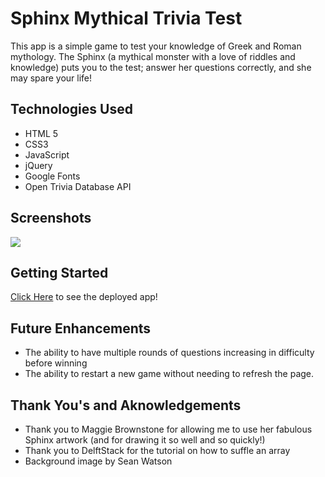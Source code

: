 <!-- must include a screenshot of our wireframe plan...use trello.com
include things that you want to do later, and things you're scrapping for later -->
<!-- must have deployed link in the readme to go directly to the web app -->

# Sphinx Mythical Trivia Test

This app is a simple game to test your knowledge of Greek and Roman mythology. The Sphinx (a mythical monster with a love of riddles and knowledge) puts you to the test; answer her questions correctly, and she may spare your life!

## Technologies Used

* HTML 5
* CSS3
* JavaScript
* jQuery
* Google Fonts
* Open Trivia Database API

## Screenshots

<img src="https://i.imgur.com/hElwdk8l.png">

## Getting Started

[Click Here](https://chimerical-gaufre-e1405c.netlify.app/) to see the deployed app!

## Future Enhancements

* The ability to have multiple rounds of questions increasing in difficulty before winning
* The ability to restart a new game without needing to refresh the page.

## Thank You's and Aknowledgements

* Thank you to Maggie Brownstone for allowing me to use her fabulous Sphinx artwork (and for drawing it so well and so quickly!)
* Thank you to DelftStack for the tutorial on how to suffle an array
* Background image by Sean Watson